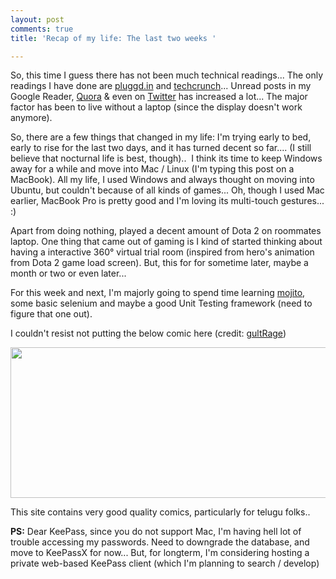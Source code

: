 ```yaml
---
layout: post
comments: true
title: 'Recap of my life: The last two weeks '

---
```


So, this time I guess there has not been much technical readings... The only readings I have done are <a href="http://pluggd.in">pluggd.in</a> and <a href="http://techcrunch.com">techcrunch</a>... Unread posts in my Google Reader, <a href="http://www.quora.com/Sai-Prasad-Ch">Quora</a> &amp; even on <a href="https://twitter.com/saiprasadch">Twitter</a> has increased a lot... The major factor has been to live without a laptop (since the display doesn't work anymore).

So, there are a few things that changed in my life: I'm trying early to bed, early to rise for the last two days, and it has turned decent so far.... (I still believe that nocturnal life is best, though)..  I think its time to keep Windows away for a while and move into Mac / Linux (I'm typing this post on a MacBook). All my life, I used Windows and always thought on moving into Ubuntu, but couldn't because of all kinds of games... Oh, though I used Mac earlier, MacBook Pro is pretty good and I'm loving its multi-touch gestures... :)

Apart from doing nothing, played a decent amount of Dota 2 on roommates laptop. One thing that came out of gaming is I kind of started thinking about having a interactive 360° virtual trial room (inspired from hero's animation from Dota 2 game load screen). But, this for for sometime later, maybe a month or two or even later...

For this week and next, I'm majorly going to spend time learning <a href="http://developer.yahoo.com/cocktails/mojito/">mojito</a>, some basic selenium and maybe a good Unit Testing framework (need to figure that one out).

I couldn't resist not putting the below comic here (credit: <a href="http://gultrage.tumblr.com/">gultRage</a>)

<a href="http://gultrage.tumblr.com/post/30788578420/wifi"><img class="alignnone" title="Not so distant future" src="http://24.media.tumblr.com/tumblr_m9rmcoKrAy1qjuqo1o1_1280.png" alt="" width="651" height="241" /></a>

This site contains very good quality comics, particularly for telugu folks..

<strong>PS:</strong> Dear KeePass, since you do not support Mac, I'm having hell lot of trouble accessing my passwords. Need to downgrade the database, and move to KeePassX for now... But, for longterm, I'm considering hosting a private web-based KeePass client (which I'm planning to search / develop)
